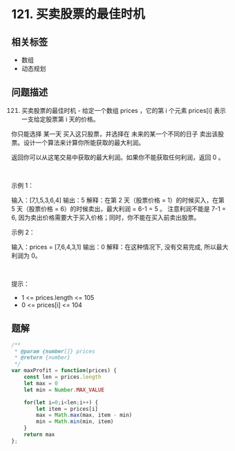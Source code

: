 
# 121. 买卖股票的最佳时机

## 相关标签

- 数组
- 动态规划

## 问题描述 

121. 买卖股票的最佳时机 - 给定一个数组 prices ，它的第 i 个元素 prices[i] 表示一支给定股票第 i 天的价格。

你只能选择 某一天 买入这只股票，并选择在 未来的某一个不同的日子 卖出该股票。设计一个算法来计算你所能获取的最大利润。

返回你可以从这笔交易中获取的最大利润。如果你不能获取任何利润，返回 0 。

 

示例 1：


输入：[7,1,5,3,6,4]
输出：5
解释：在第 2 天（股票价格 = 1）的时候买入，在第 5 天（股票价格 = 6）的时候卖出，最大利润 = 6-1 = 5 。
     注意利润不能是 7-1 = 6, 因为卖出价格需要大于买入价格；同时，你不能在买入前卖出股票。


示例 2：


输入：prices = [7,6,4,3,1]
输出：0
解释：在这种情况下, 没有交易完成, 所以最大利润为 0。


 

提示：

 * 1 <= prices.length <= 105
 * 0 <= prices[i] <= 104

## 题解


```ts
/**
 * @param {number[]} prices
 * @return {number}
 */
var maxProfit = function(prices) {
    const len = prices.length 
    let max = 0
    let min = Number.MAX_VALUE

    for(let i=0;i<len;i++) {
        let item = prices[i]
        max = Math.max(max, item - min)
        min = Math.min(min, item)
    }
    return max
};
````